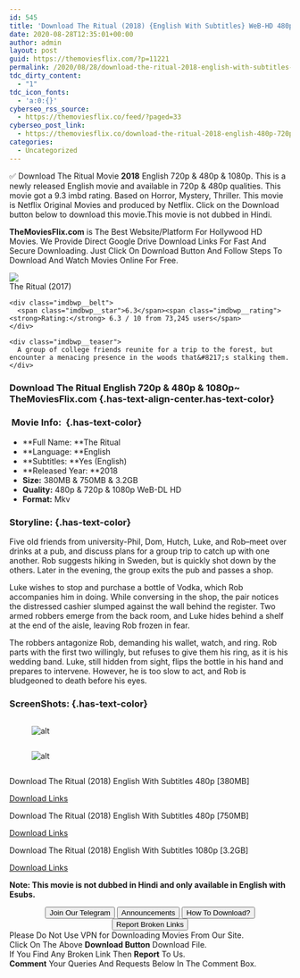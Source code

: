 ```yaml
---
id: 545
title: 'Download The Ritual (2018) {English With Subtitles} WeB-HD 480p [380MB] || 720p [750MB] || 1080p [3.2GB]'
date: 2020-08-28T12:35:01+00:00
author: admin
layout: post
guid: https://themoviesflix.com/?p=11221
permalink: /2020/08/28/download-the-ritual-2018-english-with-subtitles-web-hd-480p-380mb-720p-750mb-1080p-3-2gb/
tdc_dirty_content:
  - "1"
tdc_icon_fonts:
  - 'a:0:{}'
cyberseo_rss_source:
  - https://themoviesflix.co/feed/?paged=33
cyberseo_post_link:
  - https://themoviesflix.co/download-the-ritual-2018-english-480p-720p-1080p/
categories:
  - Uncategorized
---
```

✅ Download The Ritual&nbsp;Movie&nbsp;**2018**&nbsp;English&nbsp;720p&nbsp;&&nbsp;480p&nbsp;& 1080p. This is a newly released English movie and available&nbsp;in&nbsp;720p&nbsp;&&nbsp;480p&nbsp;qualities. This movie got a 9.3 imbd rating. Based on&nbsp;Horror, Mystery, Thriller. This movie is Netflix Original Movies and produced by Netflix. Click on the Download button below to download this movie.This movie is not dubbed in Hindi.

**TheMoviesFlix.com**&nbsp;is The Best Website/Platform For Hollywood HD Movies. We Provide Direct Google Drive Download Links For Fast And Secure Downloading. Just Click On Download Button And Follow Steps To Download And Watch Movies Online For Free.

<div class="imdbwp imdbwp--movie dark">
  <div class="imdbwp__thumb">
    <a class="imdbwp__link" target="_blank" title="The Ritual" href="https://www.imdb.com/title/tt5638642/" rel="nofollow noopener noreferrer"><img class="imdbwp__img" src="https://m.media-amazon.com/images/M/MV5BMjAzMzAyMDI4Ml5BMl5BanBnXkFtZTgwODMwOTY2NDM@._V1_SX300.jpg" /></a>
  </div>
  
  <div class="imdbwp__content">
    <div class="imdbwp__header">
      <span class="imdbwp__title">The Ritual</span> (2017)
    </div>
    
    <div class="imdbwp__belt">
      <span class="imdbwp__star">6.3</span><span class="imdbwp__rating"><strong>Rating:</strong> 6.3 / 10 from 73,245 users</span>
    </div>
    
    <div class="imdbwp__teaser">
      A group of college friends reunite for a trip to the forest, but encounter a menacing presence in the woods that&#8217;s stalking them.
    </div>
  </div>
</div>

### Download The Ritual English 720p & 480p & 1080p~ TheMoviesFlix.com {.has-text-align-center.has-text-color}

### &nbsp;Movie Info:&nbsp; {.has-text-color}

  * **Full Name:&nbsp;**The Ritual
  * **Language:&nbsp;**English
  * **Subtitles:&nbsp;**Yes (English)
  * **Released Year:&nbsp;**2018
  * **Size:**&nbsp;380MB & 750MB & 3.2GB
  * **Quality:**&nbsp;480p & 720p & 1080p WeB-DL HD
  * **Format:**&nbsp;Mkv

### Storyline: {.has-text-color}

Five old friends from university-Phil, Dom, Hutch, Luke, and Rob–meet over drinks at a pub, and discuss plans for a group trip to catch up with one another. Rob suggests hiking in Sweden, but is quickly shot down by the others. Later in the evening, the group exits the pub and passes a shop.

Luke wishes to stop and purchase a bottle of Vodka, which Rob accompanies him in doing. While conversing in the shop, the pair notices the distressed cashier slumped against the wall behind the register. Two armed robbers emerge from the back room, and Luke hides behind a shelf at the end of the aisle, leaving Rob frozen in fear.

The robbers antagonize Rob, demanding his wallet, watch, and ring. Rob parts with the first two willingly, but refuses to give them his ring, as it is his wedding band. Luke, still hidden from sight, flips the bottle in his hand and prepares to intervene. However, he is too slow to act, and Rob is bludgeoned to death before his eyes.

### ScreenShots: {.has-text-color}

<div class="wp-block-image">
  <figure class="aligncenter"><img src="https://i.imgur.com/Xsv6dqQ.png" alt /></figure>
</div><figure class="wp-block-image alignwide">

![alt](https://i.imgur.com/xvC9Xzw.jpg) </figure> 

<div class="wp-block-image">
  <figure class="aligncenter"><img src="https://i.imgur.com/sJcaHJ5.jpg" alt /></figure>
</div><figure class="wp-block-image alignwide">

![alt](https://i.imgur.com/eSnR7SY.png) </figure> 

<div class="wp-block-image">
  <figure class="aligncenter"><img src="https://i.imgur.com/XqbSDLt.png" alt /></figure>
</div>

<p class="has-text-align-center has-text-color has-medium-font-size">
  Download The Ritual (2018) English With Subtitles 480p [380MB]
</p>

<span class="mb-center maxbutton-3-center"><span class="maxbutton-3-container mb-container"><a class="maxbutton-3 maxbutton maxbutton-post-button" target="_blank" rel="nofollow noopener noreferrer" href="https://coinquint.com/a7665/"><span class="mb-text">Download Links</span></a></span></span>

<p class="has-text-align-center has-text-color has-medium-font-size">
  Download The Ritual (2018) English With Subtitles 480p [750MB]
</p>

<span class="mb-center maxbutton-3-center"><span class="maxbutton-3-container mb-container"><a class="maxbutton-3 maxbutton maxbutton-post-button" target="_blank" rel="nofollow noopener noreferrer" href="https://coinquint.com/a7668/"><span class="mb-text">Download Links</span></a></span></span>

<p class="has-text-align-center has-text-color has-medium-font-size">
  Download The Ritual (2018) English With Subtitles 1080p [3.2GB]
</p>

<span class="mb-center maxbutton-3-center"><span class="maxbutton-3-container mb-container"><a class="maxbutton-3 maxbutton maxbutton-post-button" target="_blank" rel="nofollow noopener noreferrer" href="https://coinquint.com/a7670/"><span class="mb-text">Download Links</span></a></span></span>

<p class="has-text-align-left has-vivid-red-color has-text-color">
  <strong>Note: This movie is not dubbed in Hindi and only available in English with Esubs.</strong>
</p>

<center>
</center>

<center>
  <a href="https://t.me/themoviesflixcom" target="_blank" data-wpel-link="external" rel="nofollow external noopener noreferrer"><button class="button button5">Join Our Telegram</button></a> <a href="https://themoviesflix.co/download-the-ritual-2018-english-480p-720p-1080p/#" target="_blank" data-wpel-link="external" rel="nofollow external noopener noreferrer"><button class="button button5">Announcements</button></a> <a href="https://themoviesflix.com/how-to-download/" target="_blank" data-wpel-link="external" rel="nofollow external noopener noreferrer"><button class="button button5">How To Download?</button></a> <a href="https://themoviesflix.co/download-the-ritual-2018-english-480p-720p-1080p/#" target="_blank" data-wpel-link="external" rel="nofollow external noopener noreferrer"><button class="button button5">Report Broken Links</button></a>
</center>

<div class="alert alert-danger">
  Please Do Not Use VPN for Downloading Movies From Our Site.
</div>

<div class="alert alert-success">
  Click On The Above <strong>Download Button</strong> Download File.
</div>

<div class="alert alert-warning">
  If You Find Any Broken Link Then <strong>Report</strong> To Us.
</div>

<div class="alert alert-info">
  <strong>Comment</strong> Your Queries And Requests Below In The Comment Box.
</div>